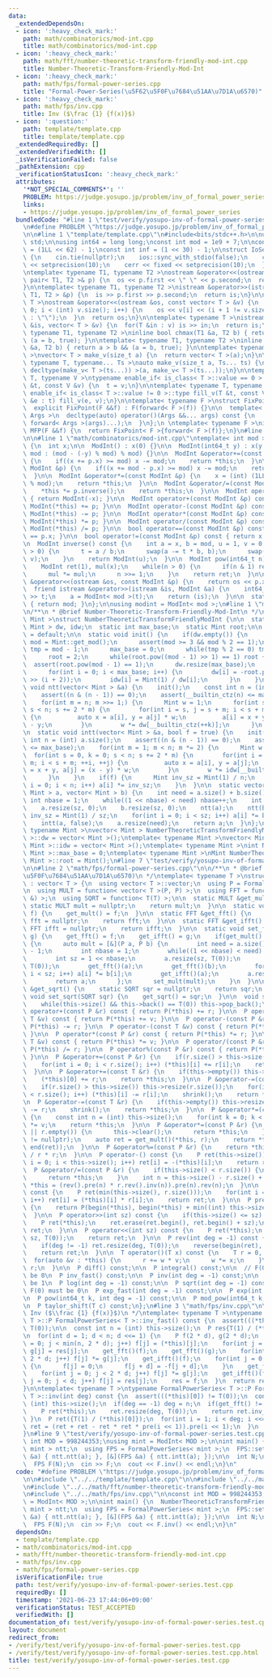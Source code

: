 ```yaml
---
data:
  _extendedDependsOn:
  - icon: ':heavy_check_mark:'
    path: math/combinatorics/mod-int.cpp
    title: math/combinatorics/mod-int.cpp
  - icon: ':heavy_check_mark:'
    path: math/fft/number-theoretic-transform-friendly-mod-int.cpp
    title: Number-Theoretic-Transform-Friendly-Mod-Int
  - icon: ':heavy_check_mark:'
    path: math/fps/formal-power-series.cpp
    title: "Formal-Power-Series(\u5F62\u5F0F\u7684\u51AA\u7D1A\u6570)"
  - icon: ':heavy_check_mark:'
    path: math/fps/inv.cpp
    title: Inv ($\frac {1} {f(x)}$)
  - icon: ':question:'
    path: template/template.cpp
    title: template/template.cpp
  _extendedRequiredBy: []
  _extendedVerifiedWith: []
  _isVerificationFailed: false
  _pathExtension: cpp
  _verificationStatusIcon: ':heavy_check_mark:'
  attributes:
    '*NOT_SPECIAL_COMMENTS*': ''
    PROBLEM: https://judge.yosupo.jp/problem/inv_of_formal_power_series
    links:
    - https://judge.yosupo.jp/problem/inv_of_formal_power_series
  bundledCode: "#line 1 \"test/verify/yosupo-inv-of-formal-power-series.test.cpp\"\
    \n#define PROBLEM \"https://judge.yosupo.jp/problem/inv_of_formal_power_series\"\
    \n\n#line 1 \"template/template.cpp\"\n#include<bits/stdc++.h>\n\nusing namespace\
    \ std;\n\nusing int64 = long long;\nconst int mod = 1e9 + 7;\n\nconst int64 infll\
    \ = (1LL << 62) - 1;\nconst int inf = (1 << 30) - 1;\n\nstruct IoSetup {\n  IoSetup()\
    \ {\n    cin.tie(nullptr);\n    ios::sync_with_stdio(false);\n    cout << fixed\
    \ << setprecision(10);\n    cerr << fixed << setprecision(10);\n  }\n} iosetup;\n\
    \ntemplate< typename T1, typename T2 >\nostream &operator<<(ostream &os, const\
    \ pair< T1, T2 >& p) {\n  os << p.first << \" \" << p.second;\n  return os;\n\
    }\n\ntemplate< typename T1, typename T2 >\nistream &operator>>(istream &is, pair<\
    \ T1, T2 > &p) {\n  is >> p.first >> p.second;\n  return is;\n}\n\ntemplate< typename\
    \ T >\nostream &operator<<(ostream &os, const vector< T > &v) {\n  for(int i =\
    \ 0; i < (int) v.size(); i++) {\n    os << v[i] << (i + 1 != v.size() ? \" \"\
    \ : \"\");\n  }\n  return os;\n}\n\ntemplate< typename T >\nistream &operator>>(istream\
    \ &is, vector< T > &v) {\n  for(T &in : v) is >> in;\n  return is;\n}\n\ntemplate<\
    \ typename T1, typename T2 >\ninline bool chmax(T1 &a, T2 b) { return a < b &&\
    \ (a = b, true); }\n\ntemplate< typename T1, typename T2 >\ninline bool chmin(T1\
    \ &a, T2 b) { return a > b && (a = b, true); }\n\ntemplate< typename T = int64\
    \ >\nvector< T > make_v(size_t a) {\n  return vector< T >(a);\n}\n\ntemplate<\
    \ typename T, typename... Ts >\nauto make_v(size_t a, Ts... ts) {\n  return vector<\
    \ decltype(make_v< T >(ts...)) >(a, make_v< T >(ts...));\n}\n\ntemplate< typename\
    \ T, typename V >\ntypename enable_if< is_class< T >::value == 0 >::type fill_v(T\
    \ &t, const V &v) {\n  t = v;\n}\n\ntemplate< typename T, typename V >\ntypename\
    \ enable_if< is_class< T >::value != 0 >::type fill_v(T &t, const V &v) {\n  for(auto\
    \ &e : t) fill_v(e, v);\n}\n\ntemplate< typename F >\nstruct FixPoint : F {\n\
    \  explicit FixPoint(F &&f) : F(forward< F >(f)) {}\n\n  template< typename...\
    \ Args >\n  decltype(auto) operator()(Args &&... args) const {\n    return F::operator()(*this,\
    \ forward< Args >(args)...);\n  }\n};\n \ntemplate< typename F >\ninline decltype(auto)\
    \ MFP(F &&f) {\n  return FixPoint< F >{forward< F >(f)};\n}\n#line 4 \"test/verify/yosupo-inv-of-formal-power-series.test.cpp\"\
    \n\n#line 1 \"math/combinatorics/mod-int.cpp\"\ntemplate< int mod >\nstruct ModInt\
    \ {\n  int x;\n\n  ModInt() : x(0) {}\n\n  ModInt(int64_t y) : x(y >= 0 ? y %\
    \ mod : (mod - (-y) % mod) % mod) {}\n\n  ModInt &operator+=(const ModInt &p)\
    \ {\n    if((x += p.x) >= mod) x -= mod;\n    return *this;\n  }\n\n  ModInt &operator-=(const\
    \ ModInt &p) {\n    if((x += mod - p.x) >= mod) x -= mod;\n    return *this;\n\
    \  }\n\n  ModInt &operator*=(const ModInt &p) {\n    x = (int) (1LL * x * p.x\
    \ % mod);\n    return *this;\n  }\n\n  ModInt &operator/=(const ModInt &p) {\n\
    \    *this *= p.inverse();\n    return *this;\n  }\n\n  ModInt operator-() const\
    \ { return ModInt(-x); }\n\n  ModInt operator+(const ModInt &p) const { return\
    \ ModInt(*this) += p; }\n\n  ModInt operator-(const ModInt &p) const { return\
    \ ModInt(*this) -= p; }\n\n  ModInt operator*(const ModInt &p) const { return\
    \ ModInt(*this) *= p; }\n\n  ModInt operator/(const ModInt &p) const { return\
    \ ModInt(*this) /= p; }\n\n  bool operator==(const ModInt &p) const { return x\
    \ == p.x; }\n\n  bool operator!=(const ModInt &p) const { return x != p.x; }\n\
    \n  ModInt inverse() const {\n    int a = x, b = mod, u = 1, v = 0, t;\n    while(b\
    \ > 0) {\n      t = a / b;\n      swap(a -= t * b, b);\n      swap(u -= t * v,\
    \ v);\n    }\n    return ModInt(u);\n  }\n\n  ModInt pow(int64_t n) const {\n\
    \    ModInt ret(1), mul(x);\n    while(n > 0) {\n      if(n & 1) ret *= mul;\n\
    \      mul *= mul;\n      n >>= 1;\n    }\n    return ret;\n  }\n\n  friend ostream\
    \ &operator<<(ostream &os, const ModInt &p) {\n    return os << p.x;\n  }\n\n\
    \  friend istream &operator>>(istream &is, ModInt &a) {\n    int64_t t;\n    is\
    \ >> t;\n    a = ModInt< mod >(t);\n    return (is);\n  }\n\n  static int get_mod()\
    \ { return mod; }\n};\n\nusing modint = ModInt< mod >;\n#line 1 \"math/fft/number-theoretic-transform-friendly-mod-int.cpp\"\
    \n/**\n * @brief Number-Theoretic-Transform-Friendly-Mod-Int\n */\ntemplate< typename\
    \ Mint >\nstruct NumberTheoreticTransformFriendlyModInt {\n\n  static vector<\
    \ Mint > dw, idw;\n  static int max_base;\n  static Mint root;\n\n  NumberTheoreticTransformFriendlyModInt()\
    \ = default;\n\n  static void init() {\n    if(dw.empty()) {\n      const unsigned\
    \ mod = Mint::get_mod();\n      assert(mod >= 3 && mod % 2 == 1);\n      auto\
    \ tmp = mod - 1;\n      max_base = 0;\n      while(tmp % 2 == 0) tmp >>= 1, max_base++;\n\
    \      root = 2;\n      while(root.pow((mod - 1) >> 1) == 1) root += 1;\n    \
    \  assert(root.pow(mod - 1) == 1);\n      dw.resize(max_base);\n      idw.resize(max_base);\n\
    \      for(int i = 0; i < max_base; i++) {\n        dw[i] = -root.pow((mod - 1)\
    \ >> (i + 2));\n        idw[i] = Mint(1) / dw[i];\n      }\n    }\n  }\n\n  static\
    \ void ntt(vector< Mint > &a) {\n    init();\n    const int n = (int) a.size();\n\
    \    assert((n & (n - 1)) == 0);\n    assert(__builtin_ctz(n) <= max_base);\n\
    \    for(int m = n; m >>= 1;) {\n      Mint w = 1;\n      for(int s = 0, k = 0;\
    \ s < n; s += 2 * m) {\n        for(int i = s, j = s + m; i < s + m; ++i, ++j)\
    \ {\n          auto x = a[i], y = a[j] * w;\n          a[i] = x + y, a[j] = x\
    \ - y;\n        }\n        w *= dw[__builtin_ctz(++k)];\n      }\n    }\n  }\n\
    \n  static void intt(vector< Mint > &a, bool f = true) {\n    init();\n    const\
    \ int n = (int) a.size();\n    assert((n & (n - 1)) == 0);\n    assert(__builtin_ctz(n)\
    \ <= max_base);\n    for(int m = 1; m < n; m *= 2) {\n      Mint w = 1;\n    \
    \  for(int s = 0, k = 0; s < n; s += 2 * m) {\n        for(int i = s, j = s +\
    \ m; i < s + m; ++i, ++j) {\n          auto x = a[i], y = a[j];\n          a[i]\
    \ = x + y, a[j] = (x - y) * w;\n        }\n        w *= idw[__builtin_ctz(++k)];\n\
    \      }\n    }\n    if(f) {\n      Mint inv_sz = Mint(1) / n;\n      for(int\
    \ i = 0; i < n; i++) a[i] *= inv_sz;\n    }\n  }\n\n  static vector< Mint > multiply(vector<\
    \ Mint > a, vector< Mint > b) {\n    int need = a.size() + b.size() - 1;\n   \
    \ int nbase = 1;\n    while((1 << nbase) < need) nbase++;\n    int sz = 1 << nbase;\n\
    \    a.resize(sz, 0);\n    b.resize(sz, 0);\n    ntt(a);\n    ntt(b);\n    Mint\
    \ inv_sz = Mint(1) / sz;\n    for(int i = 0; i < sz; i++) a[i] *= b[i] * inv_sz;\n\
    \    intt(a, false);\n    a.resize(need);\n    return a;\n  }\n};\n\ntemplate<\
    \ typename Mint >\nvector< Mint > NumberTheoreticTransformFriendlyModInt< Mint\
    \ >::dw = vector< Mint >();\ntemplate< typename Mint >\nvector< Mint > NumberTheoreticTransformFriendlyModInt<\
    \ Mint >::idw = vector< Mint >();\ntemplate< typename Mint >\nint NumberTheoreticTransformFriendlyModInt<\
    \ Mint >::max_base = 0;\ntemplate< typename Mint >\nMint NumberTheoreticTransformFriendlyModInt<\
    \ Mint >::root = Mint();\n#line 7 \"test/verify/yosupo-inv-of-formal-power-series.test.cpp\"\
    \n\n#line 2 \"math/fps/formal-power-series.cpp\"\n\n/**\n * @brief Formal-Power-Series(\u5F62\
    \u5F0F\u7684\u51AA\u7D1A\u6570)\n */\ntemplate< typename T >\nstruct FormalPowerSeries\
    \ : vector< T > {\n  using vector< T >::vector;\n  using P = FormalPowerSeries;\n\
    \n  using MULT = function< vector< T >(P, P) >;\n  using FFT = function< void(P\
    \ &) >;\n  using SQRT = function< T(T) >;\n\n  static MULT &get_mult() {\n   \
    \ static MULT mult = nullptr;\n    return mult;\n  }\n\n  static void set_mult(MULT\
    \ f) {\n    get_mult() = f;\n  }\n\n  static FFT &get_fft() {\n    static FFT\
    \ fft = nullptr;\n    return fft;\n  }\n\n  static FFT &get_ifft() {\n    static\
    \ FFT ifft = nullptr;\n    return ifft;\n  }\n\n  static void set_fft(FFT f, FFT\
    \ g) {\n    get_fft() = f;\n    get_ifft() = g;\n    if(get_mult() == nullptr)\
    \ {\n      auto mult = [&](P a, P b) {\n        int need = a.size() + b.size()\
    \ - 1;\n        int nbase = 1;\n        while((1 << nbase) < need) nbase++;\n\
    \        int sz = 1 << nbase;\n        a.resize(sz, T(0));\n        b.resize(sz,\
    \ T(0));\n        get_fft()(a);\n        get_fft()(b);\n        for(int i = 0;\
    \ i < sz; i++) a[i] *= b[i];\n        get_ifft()(a);\n        a.resize(need);\n\
    \        return a;\n      };\n      set_mult(mult);\n    }\n  }\n\n  static SQRT\
    \ &get_sqrt() {\n    static SQRT sqr = nullptr;\n    return sqr;\n  }\n\n  static\
    \ void set_sqrt(SQRT sqr) {\n    get_sqrt() = sqr;\n  }\n\n  void shrink() {\n\
    \    while(this->size() && this->back() == T(0)) this->pop_back();\n  }\n\n  P\
    \ operator+(const P &r) const { return P(*this) += r; }\n\n  P operator+(const\
    \ T &v) const { return P(*this) += v; }\n\n  P operator-(const P &r) const { return\
    \ P(*this) -= r; }\n\n  P operator-(const T &v) const { return P(*this) -= v;\
    \ }\n\n  P operator*(const P &r) const { return P(*this) *= r; }\n\n  P operator*(const\
    \ T &v) const { return P(*this) *= v; }\n\n  P operator/(const P &r) const { return\
    \ P(*this) /= r; }\n\n  P operator%(const P &r) const { return P(*this) %= r;\
    \ }\n\n  P &operator+=(const P &r) {\n    if(r.size() > this->size()) this->resize(r.size());\n\
    \    for(int i = 0; i < r.size(); i++) (*this)[i] += r[i];\n    return *this;\n\
    \  }\n\n  P &operator+=(const T &r) {\n    if(this->empty()) this->resize(1);\n\
    \    (*this)[0] += r;\n    return *this;\n  }\n\n  P &operator-=(const P &r) {\n\
    \    if(r.size() > this->size()) this->resize(r.size());\n    for(int i = 0; i\
    \ < r.size(); i++) (*this)[i] -= r[i];\n    shrink();\n    return *this;\n  }\n\
    \n  P &operator-=(const T &r) {\n    if(this->empty()) this->resize(1);\n    (*this)[0]\
    \ -= r;\n    shrink();\n    return *this;\n  }\n\n  P &operator*=(const T &v)\
    \ {\n    const int n = (int) this->size();\n    for(int k = 0; k < n; k++) (*this)[k]\
    \ *= v;\n    return *this;\n  }\n\n  P &operator*=(const P &r) {\n    if(this->empty()\
    \ || r.empty()) {\n      this->clear();\n      return *this;\n    }\n    assert(get_mult()\
    \ != nullptr);\n    auto ret = get_mult()(*this, r);\n    return *this = P(begin(ret),\
    \ end(ret));\n  }\n\n  P &operator%=(const P &r) {\n    return *this -= *this\
    \ / r * r;\n  }\n\n  P operator-() const {\n    P ret(this->size());\n    for(int\
    \ i = 0; i < this->size(); i++) ret[i] = -(*this)[i];\n    return ret;\n  }\n\n\
    \  P &operator/=(const P &r) {\n    if(this->size() < r.size()) {\n      this->clear();\n\
    \      return *this;\n    }\n    int n = this->size() - r.size() + 1;\n    return\
    \ *this = (rev().pre(n) * r.rev().inv(n)).pre(n).rev(n);\n  }\n\n  P dot(P r)\
    \ const {\n    P ret(min(this->size(), r.size()));\n    for(int i = 0; i < ret.size();\
    \ i++) ret[i] = (*this)[i] * r[i];\n    return ret;\n  }\n\n  P pre(int sz) const\
    \ {\n    return P(begin(*this), begin(*this) + min((int) this->size(), sz));\n\
    \  }\n\n  P operator>>(int sz) const {\n    if(this->size() <= sz) return {};\n\
    \    P ret(*this);\n    ret.erase(ret.begin(), ret.begin() + sz);\n    return\
    \ ret;\n  }\n\n  P operator<<(int sz) const {\n    P ret(*this);\n    ret.insert(ret.begin(),\
    \ sz, T(0));\n    return ret;\n  }\n\n  P rev(int deg = -1) const {\n    P ret(*this);\n\
    \    if(deg != -1) ret.resize(deg, T(0));\n    reverse(begin(ret), end(ret));\n\
    \    return ret;\n  }\n\n  T operator()(T x) const {\n    T r = 0, w = 1;\n  \
    \  for(auto &v : *this) {\n      r += w * v;\n      w *= x;\n    }\n    return\
    \ r;\n  }\n\n  P diff() const;\n\n  P integral() const;\n\n  // F(0) must not\
    \ be 0\n  P inv_fast() const;\n\n  P inv(int deg = -1) const;\n\n  // F(0) must\
    \ be 1\n  P log(int deg = -1) const;\n\n  P sqrt(int deg = -1) const;\n\n  //\
    \ F(0) must be 0\n  P exp_fast(int deg = -1) const;\n\n  P exp(int deg = -1) const;\n\
    \n  P pow(int64_t k, int deg = -1) const;\n\n  P mod_pow(int64_t k, P g) const;\n\
    \n  P taylor_shift(T c) const;\n};\n#line 3 \"math/fps/inv.cpp\"\n\n/**\n * @brief\
    \ Inv ($\\frac {1} {f(x)}$)\n */\ntemplate< typename T >\ntypename FormalPowerSeries<\
    \ T >::P FormalPowerSeries< T >::inv_fast() const {\n  assert(((*this)[0]) !=\
    \ T(0));\n\n  const int n = (int) this->size();\n  P res{T(1) / (*this)[0]};\n\
    \n  for(int d = 1; d < n; d <<= 1) {\n    P f(2 * d), g(2 * d);\n    for(int j\
    \ = 0; j < min(n, 2 * d); j++) f[j] = (*this)[j];\n    for(int j = 0; j < d; j++)\
    \ g[j] = res[j];\n    get_fft()(f);\n    get_fft()(g);\n    for(int j = 0; j <\
    \ 2 * d; j++) f[j] *= g[j];\n    get_ifft()(f);\n    for(int j = 0; j < d; j++)\
    \ {\n      f[j] = 0;\n      f[j + d] = -f[j + d];\n    }\n    get_fft()(f);\n\
    \    for(int j = 0; j < 2 * d; j++) f[j] *= g[j];\n    get_ifft()(f);\n    for(int\
    \ j = 0; j < d; j++) f[j] = res[j];\n    res = f;\n  }\n  return res.pre(n);\n\
    }\n\ntemplate< typename T >\ntypename FormalPowerSeries< T >::P FormalPowerSeries<\
    \ T >::inv(int deg) const {\n  assert(((*this)[0]) != T(0));\n  const int n =\
    \ (int) this->size();\n  if(deg == -1) deg = n;\n  if(get_fft() != nullptr) {\n\
    \    P ret(*this);\n    ret.resize(deg, T(0));\n    return ret.inv_fast();\n \
    \ }\n  P ret({T(1) / (*this)[0]});\n  for(int i = 1; i < deg; i <<= 1) {\n   \
    \ ret = (ret + ret - ret * ret * pre(i << 1)).pre(i << 1);\n  }\n  return ret.pre(deg);\n\
    }\n#line 9 \"test/verify/yosupo-inv-of-formal-power-series.test.cpp\"\n\nconst\
    \ int MOD = 998244353;\nusing mint = ModInt< MOD >;\n\nint main() {\n  NumberTheoreticTransformFriendlyModInt<\
    \ mint > ntt;\n  using FPS = FormalPowerSeries< mint >;\n  FPS::set_fft([&](FPS\
    \ &a) { ntt.ntt(a); }, [&](FPS &a) { ntt.intt(a); });\n\n  int N;\n  cin >> N;\n\
    \  FPS F(N);\n  cin >> F;\n  cout << F.inv() << endl;\n}\n"
  code: "#define PROBLEM \"https://judge.yosupo.jp/problem/inv_of_formal_power_series\"\
    \n\n#include \"../../template/template.cpp\"\n\n#include \"../../math/combinatorics/mod-int.cpp\"\
    \n#include \"../../math/fft/number-theoretic-transform-friendly-mod-int.cpp\"\n\
    \n#include \"../../math/fps/inv.cpp\"\n\nconst int MOD = 998244353;\nusing mint\
    \ = ModInt< MOD >;\n\nint main() {\n  NumberTheoreticTransformFriendlyModInt<\
    \ mint > ntt;\n  using FPS = FormalPowerSeries< mint >;\n  FPS::set_fft([&](FPS\
    \ &a) { ntt.ntt(a); }, [&](FPS &a) { ntt.intt(a); });\n\n  int N;\n  cin >> N;\n\
    \  FPS F(N);\n  cin >> F;\n  cout << F.inv() << endl;\n}\n"
  dependsOn:
  - template/template.cpp
  - math/combinatorics/mod-int.cpp
  - math/fft/number-theoretic-transform-friendly-mod-int.cpp
  - math/fps/inv.cpp
  - math/fps/formal-power-series.cpp
  isVerificationFile: true
  path: test/verify/yosupo-inv-of-formal-power-series.test.cpp
  requiredBy: []
  timestamp: '2021-06-23 17:44:06+09:00'
  verificationStatus: TEST_ACCEPTED
  verifiedWith: []
documentation_of: test/verify/yosupo-inv-of-formal-power-series.test.cpp
layout: document
redirect_from:
- /verify/test/verify/yosupo-inv-of-formal-power-series.test.cpp
- /verify/test/verify/yosupo-inv-of-formal-power-series.test.cpp.html
title: test/verify/yosupo-inv-of-formal-power-series.test.cpp
---
```

